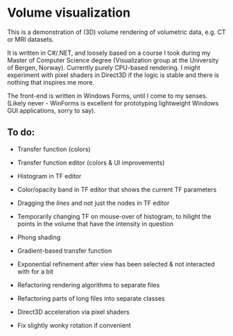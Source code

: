 # Volume visualization

This is a demonstration of (3D) volume rendering of volumetric data, e.g. CT or MRI datasets. 

It is written in C#/.NET, and loosely based on a course I took during my Master of Computer Science degree (Visualization group at the University of Bergen, Norway). Currently purely CPU-based rendering. I might experiment with pixel shaders in Direct3D if the logic is stable and there is nothing that inspires me more.

The front-end is written in Windows Forms, until I come to my senses. (Likely never - WinForms is excellent for prototyping lightweight Windows GUI applications, sorry to say). 

## To do:

* Transfer function (colors)  
* Transfer function editor (colors & UI improvements)  
* Histogram in TF editor  
* Color/opacity band in TF editor that shows the current TF parameters  
* Dragging the *lines* and not just the nodes in TF editor  
* Temporarily changing TF on mouse-over of histogram, to hilight the points in the volume that have the intensity in question  
* Phong shading  

* Gradient-based transfer function  
* Exponential refinement after view has been selected & not interacted with for a bit  

* Refactoring rendering algorithms to separate files  
* Refactoring parts of long files into separate classes

* Direct3D acceleration via pixel shaders  
* Fix slightly wonky rotation if convenient  